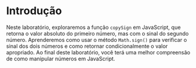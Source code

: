 # Introdução

Neste laboratório, exploraremos a função `copySign` em JavaScript, que retorna o valor absoluto do primeiro número, mas com o sinal do segundo número. Aprenderemos como usar o método `Math.sign()` para verificar o sinal dos dois números e como retornar condicionalmente o valor apropriado. Ao final deste laboratório, você terá uma melhor compreensão de como manipular números em JavaScript.
